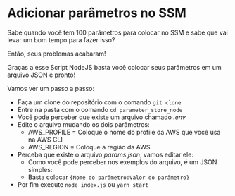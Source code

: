 # Adicionar parâmetros no SSM

Sabe quando você tem 100 parâmetros para colocar no SSM e sabe que vai levar um bom tempo para fazer isso?

Então, seus problemas acabaram!

Graças a esse Script NodeJS basta você colocar seus parâmetros em um arquivo JSON e pronto!

Vamos ver um passo a passo:

- Faça um clone do repositório com o comando `git clone`
- Entre na pasta com o comando `cd parameter_store_node`
- Você pode perceber que existe um arquivo chamado _.env_
- Edite o arquivo mudando os dois parâmetros:
  - AWS_PROFILE = Coloque o nome do profile da AWS que você usa na AWS CLI
  - AWS_REGION = Coloque a região da AWS
- Perceba que existe o arquivo _params.json_, vamos editar ele:
  - Como você pode perceber nos exemplos do arquivo, é um JSON simples:
  - Basta colocar `{Nome do parâmetro:Valor do parâmetro}`
- Por fim execute `node index.js` ou `yarn start`
